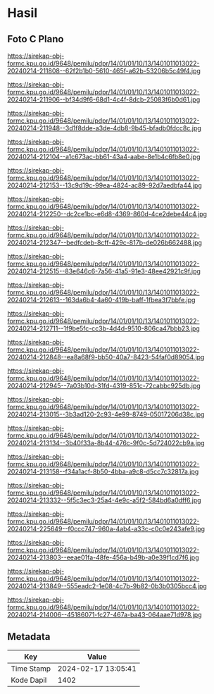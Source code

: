 # Hasil

## Foto C Plano

https://sirekap-obj-formc.kpu.go.id/9648/pemilu/pdpr/14/01/01/10/13/1401011013022-20240214-211808--62f2b1b0-5610-465f-a62b-53206b5c49f4.jpg

https://sirekap-obj-formc.kpu.go.id/9648/pemilu/pdpr/14/01/01/10/13/1401011013022-20240214-211906--bf34d9f6-68d1-4c4f-8dcb-25083f6b0d61.jpg

https://sirekap-obj-formc.kpu.go.id/9648/pemilu/pdpr/14/01/01/10/13/1401011013022-20240214-211948--3d1f8dde-a3de-4db8-9b45-bfadb0fdcc8c.jpg

https://sirekap-obj-formc.kpu.go.id/9648/pemilu/pdpr/14/01/01/10/13/1401011013022-20240214-212104--a1c673ac-bb61-43a4-aabe-8e1b4c6fb8e0.jpg

https://sirekap-obj-formc.kpu.go.id/9648/pemilu/pdpr/14/01/01/10/13/1401011013022-20240214-212153--13c9d19c-99ea-4824-ac89-92d7aedbfa44.jpg

https://sirekap-obj-formc.kpu.go.id/9648/pemilu/pdpr/14/01/01/10/13/1401011013022-20240214-212250--dc2ce1bc-e6d8-4369-860d-4ce2debe44c4.jpg

https://sirekap-obj-formc.kpu.go.id/9648/pemilu/pdpr/14/01/01/10/13/1401011013022-20240214-212347--bedfcdeb-8cff-429c-817b-de026b662488.jpg

https://sirekap-obj-formc.kpu.go.id/9648/pemilu/pdpr/14/01/01/10/13/1401011013022-20240214-212515--83e646c6-7a56-41a5-91e3-48ee42921c9f.jpg

https://sirekap-obj-formc.kpu.go.id/9648/pemilu/pdpr/14/01/01/10/13/1401011013022-20240214-212613--163da6b4-4a60-419b-baff-1fbea3f7bbfe.jpg

https://sirekap-obj-formc.kpu.go.id/9648/pemilu/pdpr/14/01/01/10/13/1401011013022-20240214-212711--1f9be5fc-cc3b-4d4d-9510-806ca47bbb23.jpg

https://sirekap-obj-formc.kpu.go.id/9648/pemilu/pdpr/14/01/01/10/13/1401011013022-20240214-212848--ea8a68f9-bb50-40a7-8423-54faf0d89054.jpg

https://sirekap-obj-formc.kpu.go.id/9648/pemilu/pdpr/14/01/01/10/13/1401011013022-20240214-212945--7a03b10d-31fd-4319-851c-72cabbc925db.jpg

https://sirekap-obj-formc.kpu.go.id/9648/pemilu/pdpr/14/01/01/10/13/1401011013022-20240214-213015--3b3ad120-2c93-4e99-8749-05017206d38c.jpg

https://sirekap-obj-formc.kpu.go.id/9648/pemilu/pdpr/14/01/01/10/13/1401011013022-20240214-213134--3b40f33a-8b44-476c-9f0c-5d724022cb9a.jpg

https://sirekap-obj-formc.kpu.go.id/9648/pemilu/pdpr/14/01/01/10/13/1401011013022-20240214-213158--f34a1acf-8b50-4bba-a9c8-d5cc7c32817a.jpg

https://sirekap-obj-formc.kpu.go.id/9648/pemilu/pdpr/14/01/01/10/13/1401011013022-20240214-213332--5f5c3ec3-25a4-4e9c-a5f2-584bd6a0dff6.jpg

https://sirekap-obj-formc.kpu.go.id/9648/pemilu/pdpr/14/01/01/10/13/1401011013022-20240214-225649--f0ccc747-960a-4ab4-a33c-c0c0e243afe9.jpg

https://sirekap-obj-formc.kpu.go.id/9648/pemilu/pdpr/14/01/01/10/13/1401011013022-20240214-213803--eeae01fa-48fe-456a-b49b-a0e39f1cd7f6.jpg

https://sirekap-obj-formc.kpu.go.id/9648/pemilu/pdpr/14/01/01/10/13/1401011013022-20240214-213849--555eadc2-1e08-4c7b-9b82-0b3b0305bcc4.jpg

https://sirekap-obj-formc.kpu.go.id/9648/pemilu/pdpr/14/01/01/10/13/1401011013022-20240214-214006--45186071-fc27-467a-ba43-064aae71d978.jpg


## Metadata

| Key        | Value               |
| ---------- | ------------------- |
| Time Stamp | 2024-02-17 13:05:41 |
| Kode Dapil | 1402                |



